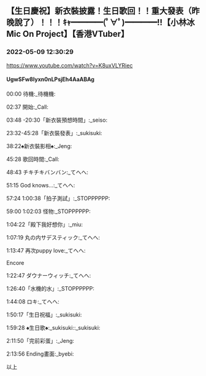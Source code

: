 ## 【生日慶祝】新衣裝披露！生日歌回！！重大發表（昨晚說了）！！！ｷｬ━━━━(ﾟ∀ﾟ)━━━━!!【小林冰Mic On Project】【香港VTuber】
### 2022-05-09 12:30:29
https://www.youtube.com/watch?v=K8uxVLYRiec
#### UgwSFw8Iyxn0nLPsjEh4AaABAg
00:00 待機:_待機機:

02:37 開始:_Call:

03:48 -20:30「新衣裝預想時間」:_seiso:

23:32-45:28「新衣裝發表」:_sukisuki:

38:22♠新衣裝影相♠:_Jeng:

45:28 歌回時間:_Call:

48:43 チキチキバンバン:_てへへ:

51:15 God knows...:_てへへ:

57:24 1:00:38「拍子測試」:_STOPPPPPP:

59:00 1:02:03 怪物:_STOPPPPPP:

1:04:22「殿下我好想你」:_miu:

1:07:19 丸の内サデスティック:_てへへ:

1:13:47 再次puppy love:_てへへ:

Encore

1:22:47 ダウナーウィッチ:_てへへ:

1:26:40「水機的水」:_STOPPPPPP:

1:44:08 ロキ:_てへへ:

1:50:17「生日祝福」:_sukisuki:

1:59:28 ♠生日歌♠:_sukisuki::_sukisuki:

2:11:50「完前彩蛋」:_Jeng:

2:13:56 Ending畫面:_byebi:

以上

